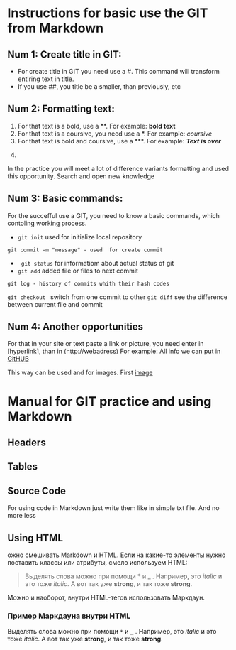 # Instructions for basic use the GIT from Markdown #

## Num 1: Create title in GIT:

-  For create title in GIT you need use a #. This command will transform entiring text in title.
- If you use ##, you title be a smaller, than previously, etc

## Num 2: Formatting text:

1. For that text is a bold, use a **. For example: **bold text**
2. For that text is a coursive, you need use a *. For example: *coursive*
3. For that text is bold and coursive, use a ***. For example:  ***Text is over***
4. ~~~Text wil be crosed ~~~
In the practice you will meet a lot of difference variants formatting and used this opportunity. Search and open new knowledge

## Num 3: Basic commands:
For the succefful use a GIT, you need to know a basic commands, which contoling working process.

- ``` git init ``` used for initialize local repository
```
git commit -m "message" - used  for create commit

```
- ``` git status``` for informatiom about actual status of git
- ``` git add ``` added file or files to next commit 
```
git log - history of commits whith their hash codes

```
``` git checkout  ``` switch from one commit to other
``` git diff ``` see the difference between current file and commit

## Num 4: Another opportunities

For that in your site or text paste a link or picture, you need enter in [hyperlink], than in (http://webadress)
For example: All info we can put in [GitHUB](http://pages.github.com)

This way can be used and for images. First [image](linkimage)

# Manual for GIT practice and using Markdown

## Headers

## Tables

## Source Code

For using code in Markdown just write them like in simple txt file.
And no more less

## Using HTML

ожно смешивать Markdown и HTML. Если на какие-то элементы нужно поставить классы или атрибуты, смело используем HTML:

> Выделять слова можно при помощи * и _ . Например, это <em class="a1">italic</em> и это тоже <i class="a1">italic</i>. А вот так уже <b>strong</b>, и так тоже <strong>strong</strong>.

Можно и наоборот, внутри HTML-тегов использовать Маркдаун.

<section class="someclass">

### Пример Маркдауна внутри HTML

Выделять слова можно при помощи `*` и `_` . Например, это _italic_ и это тоже *italic*. А вот так уже __strong__, и так тоже **strong**.

</section>